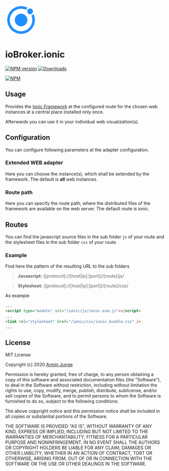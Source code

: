 <img src="admin/logo-ionic.svg" alt="Logo" width="100" height="100">

# ioBroker.ionic

[![NPM version](http://img.shields.io/npm/v/iobroker.ionic.svg)](https://www.npmjs.com/package/iobroker.ionic)
[![Downloads](https://img.shields.io/npm/dm/iobroker.ionic.svg)](https://www.npmjs.com/package/iobroker.ionic)

[![NPM](https://nodei.co/npm/iobroker.ionic.png?downloads=true)](https://nodei.co/npm/iobroker.ionic/)

## Usage
Provides the [Ionic Framework](https://ionicframework.com/) at the configured route for the chosen web instances
at a central place installed only once.

Afterwards you can use it in your individual web visualization(s).

## Configuration
You can configure following parameters at the adapter configuration.

### Extended WEB adapter
Here you can choose the instance(s), which shall be extended by the framework. The default is **all** web instances.

### Route path
Here you can specify the route path, where the distributed files of the framework are available on the web server.
The default route is *ionic*.

## Routes
You can find the javascript source files in the sub folder `js` of your route 
and the stylesheet files in the sub folder `css` of your route.

### Example
Find here the pattern of the resulting URL to the sub folders
> **Javascript:** ([protocol]://[host|ip]:[port])/[route]/js/

> **Stylesheet:** ([protocol]://[host|ip]:[port])/[route]/css/

As example
```html
...
<script type="module" src="/ionic/js/ionic.esm.js"></script>
...
<link rel="stylesheet" href="/ionic/css/ionic.bundle.css" />
...
```

## License
MIT License

Copyright (c) 2020 [Armin Junge](mailto:armin.junge.81@gmail.com)

Permission is hereby granted, free of charge, to any person obtaining a copy
of this software and associated documentation files (the "Software"), to deal
in the Software without restriction, including without limitation the rights
to use, copy, modify, merge, publish, distribute, sublicense, and/or sell
copies of the Software, and to permit persons to whom the Software is
furnished to do so, subject to the following conditions:

The above copyright notice and this permission notice shall be included in all
copies or substantial portions of the Software.

THE SOFTWARE IS PROVIDED "AS IS", WITHOUT WARRANTY OF ANY KIND, EXPRESS OR
IMPLIED, INCLUDING BUT NOT LIMITED TO THE WARRANTIES OF MERCHANTABILITY,
FITNESS FOR A PARTICULAR PURPOSE AND NONINFRINGEMENT. IN NO EVENT SHALL THE
AUTHORS OR COPYRIGHT HOLDERS BE LIABLE FOR ANY CLAIM, DAMAGES OR OTHER
LIABILITY, WHETHER IN AN ACTION OF CONTRACT, TORT OR OTHERWISE, ARISING FROM,
OUT OF OR IN CONNECTION WITH THE SOFTWARE OR THE USE OR OTHER DEALINGS IN THE
SOFTWARE.